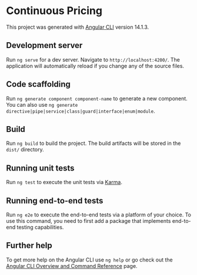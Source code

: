 # Continuous Pricing

This project was generated with [Angular CLI](https://github.com/angular/angular-cli) version 14.1.3.

## Development server

Run `ng serve` for a dev server. Navigate to `http://localhost:4200/`. The application will automatically reload if you change any of the source files.

## Code scaffolding

Run `ng generate component component-name` to generate a new component. You can also use `ng generate directive|pipe|service|class|guard|interface|enum|module`.

## Build

Run `ng build` to build the project. The build artifacts will be stored in the `dist/` directory.

## Running unit tests

Run `ng test` to execute the unit tests via [Karma](https://karma-runner.github.io).

## Running end-to-end tests

Run `ng e2e` to execute the end-to-end tests via a platform of your choice. To use this command, you need to first add a package that implements end-to-end testing capabilities.

## Further help

To get more help on the Angular CLI use `ng help` or go check out the [Angular CLI Overview and Command Reference](https://angular.io/cli) page.

<!---
This is a proposal of how the Frontend-Backend communication could work during the session lifecycle of the APP:
•	The App is started from airRM and an ODMasterkey is provided along with the URL
•	The App uses this ODMasterkey to call the GetFlightDetails and get back the FlightDetails
•	After we get the response back but before the App starts rendering any of the data on FlightDetails, we call RecalculateAvailability for the cabin we will be displaying by default (The lowest). Even if it’s optional, the auSingleBucketValues object can already be provided taking the data from the FlightDetails object.
•	Before we receive a response from the RecalculateAvailability method we start rendering all the FlightDetails data
•	Once the Availability data is received we also render the availability
•	Every time the uses drag one of the Au points the RecalculateAvailability method should be called again providing an Updated auSingleBucketValues object.
•	We can start rendering all the charts and expect to have a delay receiving a response with the availability. Once it has been received, we will be able to render the updated values, meanwhile we can keep rendering the old values.
•	Once the users saves the Data ContinuousFaresPost method should be called providing a ContinuousFares object with the lates data on the APP (including the Updated Price Vector)
•	The data will be saved and the app will be refreshed and loaded again from the db with the newly saved data and the life cycle will restart
--->
